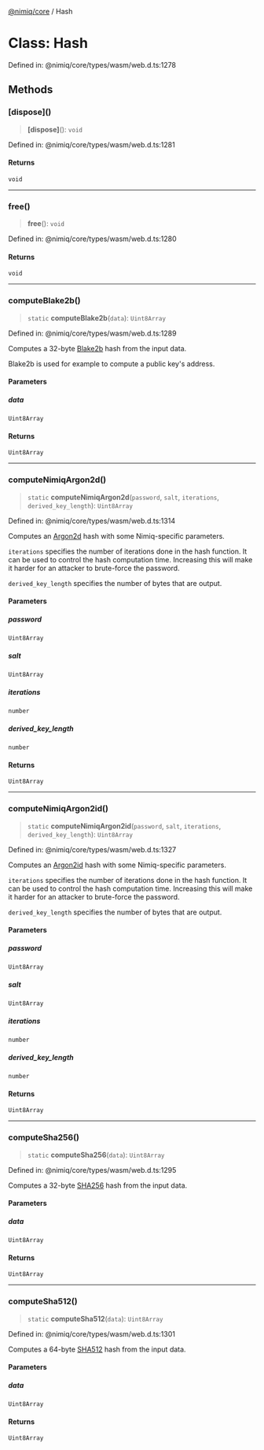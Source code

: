 [@nimiq/core](../globals.md) / Hash

# Class: Hash

Defined in: @nimiq/core/types/wasm/web.d.ts:1278

## Methods

### \[dispose\]()

> **\[dispose\]**(): `void`

Defined in: @nimiq/core/types/wasm/web.d.ts:1281

#### Returns

`void`

***

### free()

> **free**(): `void`

Defined in: @nimiq/core/types/wasm/web.d.ts:1280

#### Returns

`void`

***

### computeBlake2b()

> `static` **computeBlake2b**(`data`): `Uint8Array`

Defined in: @nimiq/core/types/wasm/web.d.ts:1289

Computes a 32-byte [Blake2b] hash from the input data.

Blake2b is used for example to compute a public key's address.

[Blake2b]: https://en.wikipedia.org/wiki/BLAKE_(hash_function)

#### Parameters

##### data

`Uint8Array`

#### Returns

`Uint8Array`

***

### computeNimiqArgon2d()

> `static` **computeNimiqArgon2d**(`password`, `salt`, `iterations`, `derived_key_length`): `Uint8Array`

Defined in: @nimiq/core/types/wasm/web.d.ts:1314

Computes an [Argon2d] hash with some Nimiq-specific parameters.

`iterations` specifies the number of iterations done in the hash
function. It can be used to control the hash computation time.
Increasing this will make it harder for an attacker to brute-force the
password.

`derived_key_length` specifies the number of bytes that are output.

[Argon2d]: https://en.wikipedia.org/wiki/Argon2

#### Parameters

##### password

`Uint8Array`

##### salt

`Uint8Array`

##### iterations

`number`

##### derived\_key\_length

`number`

#### Returns

`Uint8Array`

***

### computeNimiqArgon2id()

> `static` **computeNimiqArgon2id**(`password`, `salt`, `iterations`, `derived_key_length`): `Uint8Array`

Defined in: @nimiq/core/types/wasm/web.d.ts:1327

Computes an [Argon2id] hash with some Nimiq-specific parameters.

`iterations` specifies the number of iterations done in the hash
function. It can be used to control the hash computation time.
Increasing this will make it harder for an attacker to brute-force the
password.

`derived_key_length` specifies the number of bytes that are output.

[Argon2id]: https://en.wikipedia.org/wiki/Argon2

#### Parameters

##### password

`Uint8Array`

##### salt

`Uint8Array`

##### iterations

`number`

##### derived\_key\_length

`number`

#### Returns

`Uint8Array`

***

### computeSha256()

> `static` **computeSha256**(`data`): `Uint8Array`

Defined in: @nimiq/core/types/wasm/web.d.ts:1295

Computes a 32-byte [SHA256] hash from the input data.

[SHA256]: https://en.wikipedia.org/wiki/SHA-2

#### Parameters

##### data

`Uint8Array`

#### Returns

`Uint8Array`

***

### computeSha512()

> `static` **computeSha512**(`data`): `Uint8Array`

Defined in: @nimiq/core/types/wasm/web.d.ts:1301

Computes a 64-byte [SHA512] hash from the input data.

[SHA512]: https://en.wikipedia.org/wiki/SHA-2

#### Parameters

##### data

`Uint8Array`

#### Returns

`Uint8Array`

